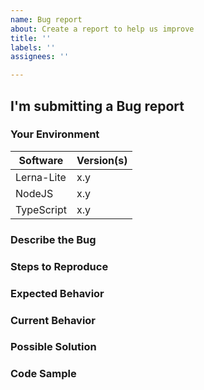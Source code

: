 ```yaml
---
name: Bug report
about: Create a report to help us improve
title: ''
labels: ''
assignees: ''

---
```


<!-- YOU MUST FILL IN THIS TEMPLATE OR ELSE IT WILL BE AUTO-CLOSE BY THE BOT -->

<!---
Thanks for filing a Bug Report! However, before you submit, please read the following:
1. Search open/closed issues before submitting a new one.
2. If your issue is more of question... did you read all Wikis? Or haved you considered asking on Stack Overflow?
3. Also note that we ask you to fill in ALL sections defined as REQUIRED else it will be automatically closed by our bot.
-->

## I'm submitting a Bug report

### Your Environment
<!--- Include as many relevant details as possible about the library versions -->
| Software             | Version(s) |
| -------------------- | ---------- |
| Lerna-Lite           | x.y        |
| NodeJS               | x.y        |
| TypeScript           | x.y        |

### Describe the Bug
<!-- REQUIRED - could you explain a bit what the Bug is -->

### Steps to Reproduce
<!-- REQUIRED - please provide steps to reproduce the bug -->

### Expected Behavior
<!-- REQUIRED - Tell us what should happen in normal use -->

### Current Behavior
<!-- REQUIRED - Tell us what happens instead of the expected behavior -->
<!--- If you are seeing an error, please include the full error message and stack trace -->

### Possible Solution
<!--- Not obligatory, but suggest a fix/reason for the bug -->

### Code Sample
<!-- Please provide Stackblitz, Gist or Code Sample to reproduce the issue -->

